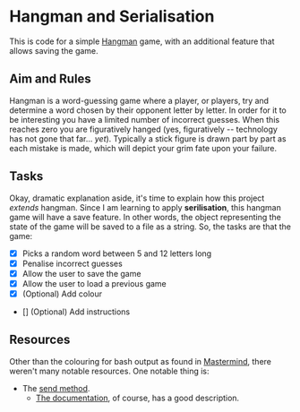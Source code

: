 # Hangman and Serialisation
This is code for a simple [Hangman](http://en.wikipedia.org/wiki/Hangman_(game)) game, with an additional feature that allows saving the game. 

## Aim and Rules
Hangman is a word-guessing game where a player, or players, try and determine a word chosen by their opponent letter by letter. In order for it to be interesting you have a limited number of incorrect guesses. When this reaches zero you are figuratively hanged (yes, figuratively -- technology has not gone that far... *yet*). Typically a stick figure is drawn part by part as each mistake is made, which will depict your grim fate upon your failure.

## Tasks
Okay, dramatic explanation aside, it's time to explain how this project *extends* hangman. Since I am learning to apply **serilisation**, this hangman game will have a save feature. In other words, the object representing the state of the game will be saved to a file as a string. So, the tasks are that the game:
- [x] Picks a random word between 5 and 12 letters long
- [x] Penalise incorrect guesses
- [x] Allow the user to save the game
- [x] Allow the user to load a previous game
- [x] (Optional) Add colour
- [] (Optional) Add instructions

## Resources
Other than the colouring for bash output as found in [Mastermind](https://github.com/qamk/mastermind-top), there weren't many notable resources. One notable thing is:
- The [send method](https://stackoverflow.com/questions/35400337/ruby-send-vs-call-method).
  - [The documentation](https://ruby-doc.org/core-2.7.2/Object.html#method-i-send), of course, has a good description.